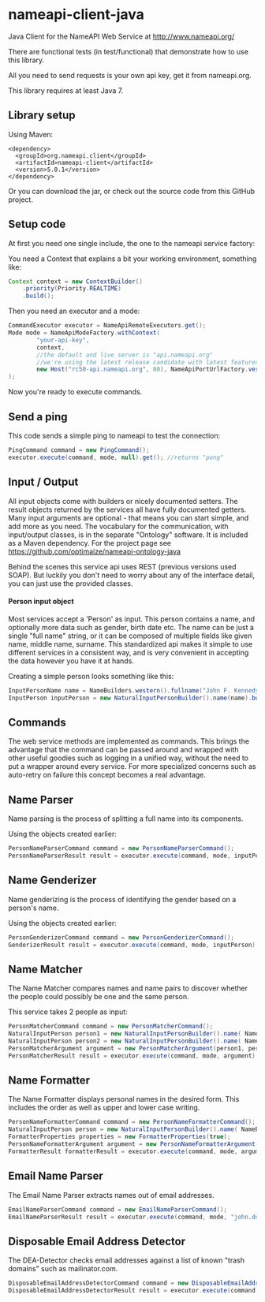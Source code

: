 nameapi-client-java
===================

Java Client for the NameAPI Web Service at http://www.nameapi.org/

There are functional tests (in test/functional) that demonstrate how to use this library.

All you need to send requests is your own api key, get it from nameapi.org.

This library requires at least Java 7.



## Library setup

Using Maven:

    <dependency>
      <groupId>org.nameapi.client</groupId>
      <artifactId>nameapi-client</artifactId>
      <version>5.0.1</version>
    </dependency>

Or you can download the jar, or check out the source code from this GitHub project.



## Setup code

At first you need one single include, the one to the nameapi service factory:


You need a Context that explains a bit your working environment, something like:

```java
Context context = new ContextBuilder()
    .priority(Priority.REALTIME)
    .build();
```

Then you need an executor and a mode:

```java
CommandExecutor executor = NameApiRemoteExecutors.get();
Mode mode = NameApiModeFactory.withContext(
        "your-api-key",
        context,
        //the default and live server is "api.nameapi.org"
        //we're using the latest release candidate with latest features here:
        new Host("rc50-api.nameapi.org", 80), NameApiPortUrlFactory.versionLatestStable()
);
```

Now you're ready to execute commands.




## Send a ping

This code sends a simple ping to nameapi to test the connection:

```java
PingCommand command = new PingCommand();
executor.execute(command, mode, null).get(); //returns "pong"
```



## Input / Output

All input objects come with builders or nicely documented setters.
The result objects returned by the services all have fully documented getters.
Many input arguments are optional - that means you can start simple, and add more as you need.
The vocabulary for the communication, with input/output classes, is in the separate "Ontology" software. It is included as a Maven dependency. For the project page see https://github.com/optimaize/nameapi-ontology-java

Behind the scenes this service api uses REST (previous versions used SOAP). But luckily you don't need to worry about any
of the interface detail, you can just use the provided classes.

#### Person input object

Most services accept a 'Person' as input. This person contains a name, and optionally
more data such as gender, birth date etc.
The name can be just a single "full name" string, or it can be composed of multiple
fields like given name, middle name, surname.
This standardized api makes it simple to use different services in a consistent way,
and is very convenient in accepting the data however you have it at hands.

Creating a simple person looks something like this:

```java
InputPersonName name = NameBuilders.western().fullname("John F. Kennedy").build();
InputPerson inputPerson = new NaturalInputPersonBuilder().name(name).build();
```



## Commands

The web service methods are implemented as commands. This brings the advantage that the
command can be passed around and wrapped with other useful goodies such as logging
in a unified way, without the need to put a wrapper around every service.
For more specialized concerns such as auto-retry on failure this concept becomes
a real advantage.



## Name Parser

Name parsing is the process of splitting a full name into its components.

Using the objects created earlier:

```java
PersonNameParserCommand command = new PersonNameParserCommand();
PersonNameParserResult result = executor.execute(command, mode, inputPerson).get();
```


## Name Genderizer

Name genderizing is the process of identifying the gender based on a person's name.

Using the objects created earlier:

```java
PersonGenderizerCommand command = new PersonGenderizerCommand();
GenderizerResult result = executor.execute(command, mode, inputPerson).get();
```


## Name Matcher

The Name Matcher compares names and name pairs to discover whether the people could possibly be one and the same person.

This service takes 2 people as input:

```java
PersonMatcherCommand command = new PersonMatcherCommand();
NaturalInputPerson person1 = new NaturalInputPersonBuilder().name( NameBuilders.western().fullname("John F. Kennedy").build() ).build();
NaturalInputPerson person2 = new NaturalInputPersonBuilder().name( NameBuilders.western().fullname("Jack Kennedy").build() ).build();
PersonMatcherArgument argument = new PersonMatcherArgument(person1, person2);
PersonMatcherResult result = executor.execute(command, mode, argument).get();
```


## Name Formatter

The Name Formatter displays personal names in the desired form. This includes the order as well as upper and lower case writing.

```java
PersonNameFormatterCommand command = new PersonNameFormatterCommand();
NaturalInputPerson person = new NaturalInputPersonBuilder().name( NameBuilders.western().fullname("john f. kennedy").build() ).build();
FormatterProperties properties = new FormatterProperties(true);
PersonNameFormatterArgument argument = new PersonNameFormatterArgument(person, properties);
FormatterResult formatterResult = executor.execute(command, mode, argument).get();
```


## Email Name Parser

The Email Name Parser extracts names out of email addresses.

```java
EmailNameParserCommand command = new EmailNameParserCommand();
EmailNameParserResult result = executor.execute(command, mode, "john.doe@example.com").get();
```


## Disposable Email Address Detector

The DEA-Detector checks email addresses against a list of known "trash domains" such as mailinator.com.

```java
DisposableEmailAddressDetectorCommand command = new DisposableEmailAddressDetectorCommand();
DisposableEmailAddressDetectorResult result = executor.execute(command, mode, "blahblah@10minutemail.com").get();
```

